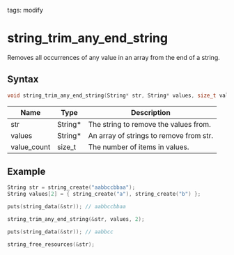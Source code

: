 tags: modify

# string_trim_any_end_string

Removes all occurrences of any value in an array from the end of a string.

## Syntax

```c
void string_trim_any_end_string(String* str, String* values, size_t value_count);
```

| Name | Type | Description |
| --- | --- | --- |
| str | String* | The string to remove the values from. |
| values | String* | An array of strings to remove from str. |
| value_count | size_t | The number of items in values. |

## Example

```c
String str = string_create("aabbccbbaa");
String values[2] = { string_create("a"), string_create("b") };

puts(string_data(&str)); // aabbccbbaa

string_trim_any_end_string(&str, values, 2);

puts(string_data(&str)); // aabbcc

string_free_resources(&str);
```